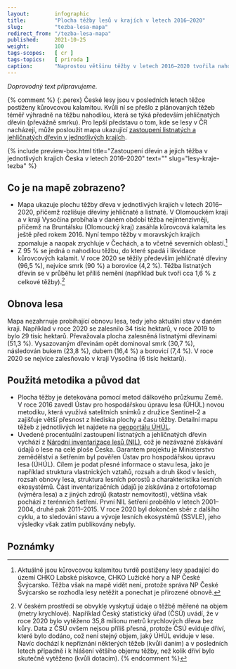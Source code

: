 ```yaml
---
layout:        infographic
title:         "Plocha těžby lesů v krajích v letech 2016–2020"
slug:          "tezba-lesa-mapa"
redirect_from: "/tezba-lesa-mapa"
published:     2021-10-25
weight:        100
tags-scopes:   [ cr ]
tags-topics:   [ priroda ]
caption:       "Naprostou většinu těžby v letech 2016–2020 tvořila nahodilá těžba, která je převážně spojena s kůrovcovou kalamitou. Těžil se hlavně smrk a nejvíce postižen byl Olomoucký kraj a kraj Vysočina."
---
```


*Doprovodný text připravujeme.*

{% comment %}
{:.perex}
České lesy jsou v posledních letech těžce postiženy kůrovcovou kalamitou. Kvůli ní se přešlo z plánovaných těžeb téměř výhradně na těžbu nahodilou, která se týká především jehličnatých dřevin (převážně smrku). Pro lepší představu o tom, kde se lesy v ČR nacházejí, může posloužit mapa ukazující [zastoupení listnatých a jehličnatých dřevin v jednotlivých krajích](/infografiky/lesy-kraje). <!-- TODO: Aktualizovat slug. -->

{% include preview-box.html
    title="Zastoupení dřevin a jejich těžba v jednotlivých krajích Česka v letech 2016–2020"
    text=""
    slug="lesy-kraje-tezba"
%}

## Co je na mapě zobrazeno?

- Mapa ukazuje plochu těžby dřeva v jednotlivých krajích v letech 2016–2020, přičemž rozlišuje dřeviny jehličnaté a listnaté. V Olomouckém kraji a v kraji Vysočina probíhala v daném období těžba nejintenzivněji, přičemž na Bruntálsku (Olomoucký kraj) zasáhla kůrovcová kalamita les ještě před rokem 2016. Nyní tempo těžby v moravských krajích zpomaluje a naopak zrychluje v Čechách, a to včetně severních oblastí.[^1]
- Z 95 % se jedná o nahodilou těžbu, do které spadá i likvidace kůrovcových kalamit. V roce 2020 se těžily především jehličnaté dřeviny (96,5 %), nejvíce smrk (90 %) a borovice (4,2 %). Těžba listnatých dřevin se v průběhu let příliš nemění (například buk tvoří cca 1,6 % z celkové těžby).[^2]

## Obnova lesa

Mapa nezahrnuje probíhající obnovu lesa, tedy jeho aktuální stav v daném kraji. Například v roce 2020 se zalesnilo 34 tisíc hektarů, v roce 2019 to bylo 29 tisíc hektarů. Převažovala plocha zalesněná listnatými dřevinami (51,3 %). Vysazovaným dřevinám opět dominoval smrk (30,7 %), následován bukem (23,8 %), dubem (16,4 %) a borovicí (7,4 %). V roce 2020 se nejvíce zalesňovalo v kraji Vysočina (6 tisíc hektarů).

## Použitá metodika a původ dat

- Plocha těžby je detekována pomocí metod dálkového průzkumu Země. V roce 2016 zavedl Ústav pro hospodářskou úpravu lesa (ÚHÚL) novou metodiku, která využívá satelitních snímků z družice Sentinel-2 a zajišťuje větší přesnost z hlediska plochy a času těžby. Detailní mapu těžeb z jednotlivých let najdete na [geoportálu ÚHÚL](http://geoportal.uhul.cz/mapy/MapyDpz.html).
- Uvedené procentuální zastoupení listnatých a jehličnatých dřevin vychází z [Národní inventarizace lesů (NIL)](https://nil.uhul.cz/downloads/2019_kniha_nil2_web.pdf), což je nezávazné získávání údajů o lese na celé ploše Česka. Garantem projektu je Ministerstvo zemědělství a šetřením byl pověřen Ústav pro hospodářskou úpravu lesa (ÚHÚL). Cílem je podat přesné informace o stavu lesa, jako je například struktura vlastnických vztahů, rozsah a druh škod v lesích, rozsah obnovy lesa, struktura lesních porostů a charakteristika lesních ekosystémů. Část inventarizačních údajů je získávána z ortofotomap (výměra lesa) a z jiných zdrojů (katastr nemovitostí), většina však pochází z terénních šetření. První NIL šetření proběhlo v letech 2001–2004, druhé pak 2011–2015. V roce 2020 byl dokončen sběr z dalšího cyklu, a to sledování stavu a vývoje lesních ekosystémů (SSVLE), jeho výsledky však zatím publikovány nebyly.

## Poznámky

[^1]: Aktuálně jsou kůrovcovou kalamitou tvrdě postiženy lesy spadající do území CHKO Labské pískovce, CHKO Lužické hory a NP České Švýcarsko. Těžba však na mapě vidět není, protože správa NP České Švýcarsko se rozhodla lesy netěžit a ponechat je přirozené obnově.

[^2]: V českém prostředí se obvykle vyskytují údaje o těžbě měřené na objem (metry krychlové). Například Český statistický úřad (ČSÚ) uvádí, že v roce 2020 bylo vytěženo 35,8 milionu metrů krychlových dřeva bez kůry. Data z ČSÚ ovšem nejsou příliš přesná, protože ČSÚ eviduje dříví, které bylo dodáno, což není stejný objem, jaký ÚHÚL eviduje v lese. Navíc dochází k nepřiznání některých těžeb (kvůli daním) a v posledních letech případně i k hlášení většího objemu těžby, než kolik dříví bylo skutečně vytěženo (kvůli dotacím).
{% endcomment %}
